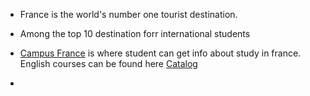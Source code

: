 


- France is the world's number one tourist destination. 


- Among the top 10 destination forr international students
- [Campus France](campusfrance.org) is where student can get info about study in france. English courses can be found here [Catalog](https://taughtie.campusfrance.org/tiesearch/#/catalog)

- 





























